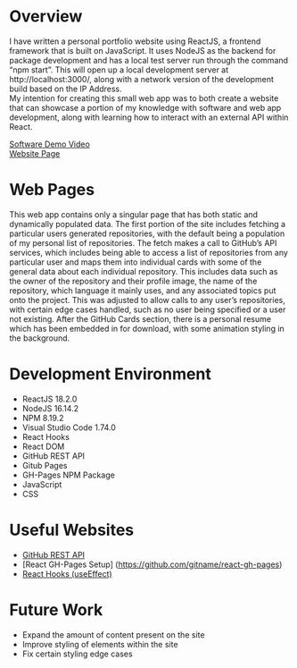 # Overview

I have written a personal portfolio website using ReactJS, a frontend framework that is built on JavaScript. It uses NodeJS as the backend for package development and has a local test server run through the command “npm start”. This will open up a local development server at http://localhost:3000/, along with a network version of the development build based on the IP Address.  
My intention for creating this small web app was to both create a website that can showcase a portion of my knowledge with software and web app development, along with learning how to interact with an external API within React.

[Software Demo Video](http://youtube.link.goes.here)  
[Website Page](https://diegoarrc.github.io/personal-portfolio-site/)

# Web Pages

This web app contains only a singular page that has both static and dynamically populated data. The first portion of the site includes fetching a particular users generated repositories, with the default being a population of my personal list of repositories. The fetch makes a call to GitHub’s API services, which includes being able to access a list of repositories from any particular user and maps them into individual cards with some of the general data about each individual repository. This includes data such as the owner of the repository and their profile image, the name of the repository, which language it mainly uses, and any associated topics put onto the project. This was adjusted to allow calls to any user’s repositories, with certain edge cases handled, such as no user being specified or a user not existing.
After the GitHub Cards section, there is a personal resume which has been embedded in for download, with some animation styling in the background.
# Development Environment
* ReactJS 18.2.0
* NodeJS 16.14.2
* NPM 8.19.2
* Visual Studio Code 1.74.0
* React Hooks
* React DOM
* GitHub REST API
* Gitub Pages
* GH-Pages NPM Package
* JavaScript
* CSS

# Useful Websites
* [GitHub REST API]( https://docs.github.com/en/rest/repos/repos?apiVersion=2022-11-28#list-repositories-for-a-user)
* [React GH-Pages Setup] (https://github.com/gitname/react-gh-pages)
* [React Hooks (useEffect)]( https://reactjs.org/docs/hooks-effect.html)

# Future Work

* Expand the amount of content present on the site
* Improve styling of elements within the site
* Fix certain styling edge cases
